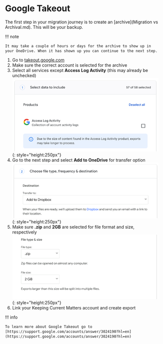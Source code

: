 # Google Takeout
The first step in your migration journey is to create an [archive](Migration vs Archival.md). This will be your backup.

!!! note

    It may take a couple of hours or days for the archive to show up in your OneDrive. When it has shown up you can continue to the next step.

1. Go to [takeout.google.com](https://takeout.google.com)
2. Make sure the correct account is selected for the archive
3. Select all services except **Access Log Activity** (this may already be unchecked)
![Google Takeout - Select data to include](../assets/screenshots/google-takeout-1.png){: style="height:250px"}
1.  Go to the next step and select **Add to OneDrive** for transfer option
![Google Takeout - Choose file type, freqency & destination](../assets/screenshots/google-takeout-2.png){: style="height:250px"}
1. Make sure **.zip** and **2GB** are selected for file format and size, respectively
![Google Takeout - File type & size](../assets/screenshots/google-takeout-3.png ){: style="height:250px"}
1. Link your Keeping Current Matters account and create export

!!! info

    To learn more about Google Takeout go to [https://support.google.com/accounts/answer/3024190?hl=en](https://support.google.com/accounts/answer/3024190?hl=en)